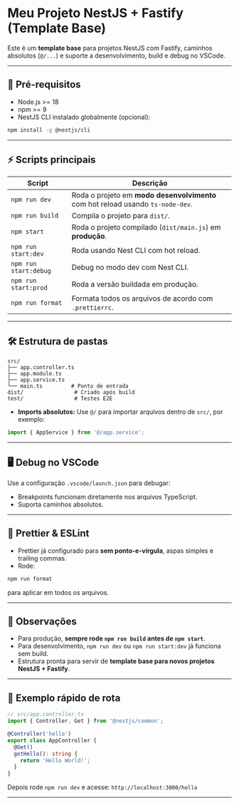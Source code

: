 # Meu Projeto NestJS + Fastify (Template Base)

Este é um **template base** para projetos NestJS com Fastify, caminhos absolutos (`@/...`) e suporte a desenvolvimento, build e debug no VSCode.

---

## 🚀 Pré-requisitos

- Node.js >= 18  
- npm >= 9  
- NestJS CLI instalado globalmente (opcional):

```bash
npm install -g @nestjs/cli
```

---

## ⚡ Scripts principais

| Script           | Descrição |
|-----------------|-----------|
| `npm run dev`    | Roda o projeto em **modo desenvolvimento** com hot reload usando `ts-node-dev`. |
| `npm run build`  | Compila o projeto para `dist/`. |
| `npm start`      | Roda o projeto compilado (`dist/main.js`) em **produção**. |
| `npm run start:dev` | Roda usando Nest CLI com hot reload. |
| `npm run start:debug` | Debug no modo dev com Nest CLI. |
| `npm run start:prod` | Roda a versão buildada em produção. |
| `npm run format` | Formata todos os arquivos de acordo com `.prettierrc`. |

---

## 🛠️ Estrutura de pastas

```
src/
├── app.controller.ts
├── app.module.ts
├── app.service.ts
└── main.ts         # Ponto de entrada
dist/                # Criado após build
test/                # Testes E2E
```

- **Imports absolutos:** Use `@/` para importar arquivos dentro de `src/`, por exemplo:

```ts
import { AppService } from '@/app.service';
```

---

## 🖥️ Debug no VSCode

Use a configuração `.vscode/launch.json` para debugar:

- Breakpoints funcionam diretamente nos arquivos TypeScript.
- Suporta caminhos absolutos.

---

## 🎨 Prettier & ESLint

- Prettier já configurado para **sem ponto-e-vírgula**, aspas simples e trailing commas.  
- Rode:

```bash
npm run format
```

para aplicar em todos os arquivos.

---

## 📌 Observações

- Para produção, **sempre rode `npm run build` antes de `npm start`**.  
- Para desenvolvimento, `npm run dev` ou `npm run start:dev` já funciona sem build.  
- Estrutura pronta para servir de **template base para novos projetos NestJS + Fastify**.

---

## 🔹 Exemplo rápido de rota

```ts
// src/app.controller.ts
import { Controller, Get } from '@nestjs/common';

@Controller('hello')
export class AppController {
  @Get()
  getHello(): string {
    return 'Hello World!';
  }
}
```

Depois rode `npm run dev` e acesse: `http://localhost:3000/hello`

---


